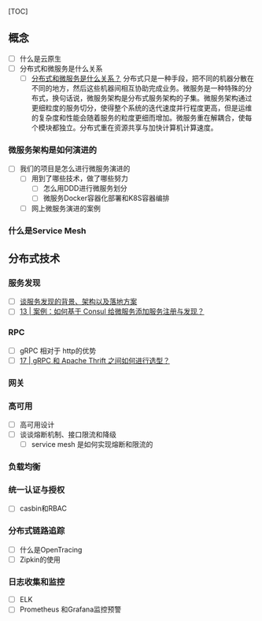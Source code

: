 [TOC]

## 概念
- [ ] 什么是云原生
- [ ] 分布式和微服务是什么关系
    - [ ] [分布式和微服务是什么关系？](https://blog.csdn.net/qq_29944927/article/details/107442643)
     分布式只是一种手段，把不同的机器分散在不同的地方，然后这些机器间相互协助完成业务。微服务是一种特殊的分布式，换句话说，微服务架构是分布式服务架构的子集。微服务架构通过更细粒度的服务切分，使得整个系统的迭代速度并行程度更高，但是运维的复杂度和性能会随着服务的粒度更细而增加。微服务重在解耦合，使每个模块都独立。分布式重在资源共享与加快计算机计算速度。
### 微服务架构是如何演进的
- [ ] 我们的项目是怎么进行微服务演进的
    - [ ] 用到了哪些技术，做了哪些努力
        - [ ] 怎么用DDD进行微服务划分
        - [ ] 微服务Docker容器化部署和K8S容器编排
    - [ ] 网上微服务演进的案例
### 什么是Service Mesh
## 分布式技术
### 服务发现
- [ ] [谈服务发现的背景、架构以及落地方案](https://www.infoq.cn/article/background-architecture-and-solutions-of-service-discovery)
- [ ] [13 | 案例：如何基于 Consul 给微服务添加服务注册与发现？](https://kaiwu.lagou.com/course/courseInfo.htm?courseId=287#/content)
### RPC
- [ ] gRPC 相对于 http的优势
- [ ] [17 | gRPC 和 Apache Thrift 之间如何进行选型？](https://kaiwu.lagou.com/course/courseInfo.htm?courseId=287#/content)
### 网关
### 高可用
- [ ] 高可用设计
- [ ] 谈谈熔断机制、接口限流和降级
    - [ ] service mesh 是如何实现熔断和限流的
### 负载均衡
### 统一认证与授权
- [ ] casbin和RBAC
### 分布式链路追踪
- [ ] 什么是OpenTracing
- [ ] Zipkin的使用
### 日志收集和监控
- [ ] ELK
- [ ] Prometheus 和Grafana监控预警
